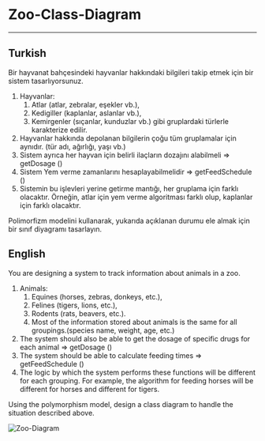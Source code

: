 # Zoo-Class-Diagram

---

## Turkish

Bir hayvanat bahçesindeki hayvanlar hakkındaki bilgileri takip etmek için bir sistem tasarlıyorsunuz.

1. Hayvanlar:
   1. Atlar (atlar, zebralar, eşekler vb.),
   1. Kedigiller (kaplanlar, aslanlar vb.),
   1. Kemirgenler (sıçanlar, kunduzlar vb.) gibi gruplardaki türlerle karakterize edilir.
1. Hayvanlar hakkında depolanan bilgilerin çoğu tüm gruplamalar için aynıdır. (tür adı, ağırlığı, yaşı vb.)
1. Sistem ayrıca her hayvan için belirli ilaçların dozajını alabilmeli => getDosage ()
1. Sistem Yem verme zamanlarını hesaplayabilmelidir => getFeedSchedule ()
1. Sistemin bu işlevleri yerine getirme mantığı, her gruplama için farklı olacaktır. Örneğin, atlar için yem verme algoritması farklı olup, kaplanlar için farklı olacaktır.

Polimorfizm modelini kullanarak, yukarıda açıklanan durumu ele almak için bir sınıf diyagramı tasarlayın.

## English

You are designing a system to track information about animals in a zoo.

1. Animals:
   1. Equines (horses, zebras, donkeys, etc.),
   1. Felines (tigers, lions, etc.),
   1. Rodents (rats, beavers, etc.).
   1. Most of the information stored about animals is the same for all groupings.(species name, weight, age, etc.)
1. The system should also be able to get the dosage of specific drugs for each animal => getDosage ()
1. The system should be able to calculate feeding times => getFeedSchedule ()
1. The logic by which the system performs these functions will be different for each grouping. For example, the algorithm for feeding horses will be different for horses and different for tigers.

Using the polymorphism model, design a class diagram to handle the situation described above.

![Zoo-Diagram](../../../Zoo.png "Zoo-Class-Diagram")
